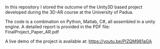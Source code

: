 In this repository I stored the outcome of the Unity3D based project developed during the 3D-AR course at the University of Padua.

The code is a combination on Python, Matlab, C#, all assembled in a unity engine. A detailed report is provided in the PDF file: FinalProject_Paper_AR.pdf

A live demo of the project is available at: https://youtu.be/PIZQM981aGA
